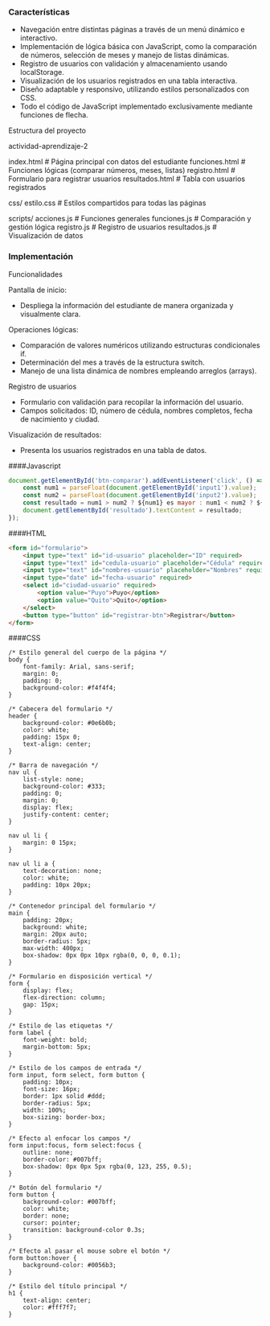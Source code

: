 ### Características

- Navegación entre distintas páginas a través de un menú dinámico e interactivo.
- Implementación de lógica básica con JavaScript, como la comparación de números, selección de meses y manejo de listas dinámicas.
- Registro de usuarios con validación y almacenamiento usando localStorage.
- Visualización de los usuarios registrados en una tabla interactiva.
- Diseño adaptable y responsivo, utilizando estilos personalizados con CSS.
- Todo el código de JavaScript implementado exclusivamente mediante funciones de flecha.

Estructura del proyecto

actividad-aprendizaje-2


index.html             # Página principal con datos del estudiante
funciones.html         # Funciones lógicas (comparar números, meses, listas)
registro.html          # Formulario para registrar usuarios
resultados.html        # Tabla con usuarios registrados

css/
estilo.css         # Estilos compartidos para todas las páginas

 scripts/
acciones.js        # Funciones generales
funciones.js       # Comparación y gestión lógica
registro.js        # Registro de usuarios
resultados.js      # Visualización de datos

### Implementación
Funcionalidades

 Pantalla de inicio: 
- Despliega la información del estudiante de manera organizada y visualmente clara.

Operaciones lógicas: 
- Comparación de valores numéricos utilizando estructuras condicionales if.
- Determinación del mes a través de la estructura switch.
- Manejo de una lista dinámica de nombres empleando arreglos (arrays).

 Registro de usuarios 
- Formulario con validación para recopilar la información del usuario.
- Campos solicitados: ID, número de cédula, nombres completos, fecha de nacimiento y ciudad.

Visualización de resultados:
- Presenta los usuarios registrados en una tabla de datos.

####Javascript


```javascript
document.getElementById('btn-comparar').addEventListener('click', () => {
    const num1 = parseFloat(document.getElementById('input1').value);
    const num2 = parseFloat(document.getElementById('input2').value);
    const resultado = num1 > num2 ? ${num1} es mayor : num1 < num2 ? ${num2} es mayor : "Son iguales";
    document.getElementById('resultado').textContent = resultado;
});
```

####HTML

```HTML
<form id="formulario">
    <input type="text" id="id-usuario" placeholder="ID" required>
    <input type="text" id="cedula-usuario" placeholder="Cédula" required>
    <input type="text" id="nombres-usuario" placeholder="Nombres" required>
    <input type="date" id="fecha-usuario" required>
    <select id="ciudad-usuario" required>
        <option value="Puyo">Puyo</option>
        <option value="Quito">Quito</option>
    </select>
    <button type="button" id="registrar-btn">Registrar</button>
</form>
```

####CSS

```Estilos
/* Estilo general del cuerpo de la página */
body {
    font-family: Arial, sans-serif;
    margin: 0;
    padding: 0;
    background-color: #f4f4f4;
}

/* Cabecera del formulario */
header {
    background-color: #0e6b0b;
    color: white;
    padding: 15px 0;
    text-align: center;
}

/* Barra de navegación */
nav ul {
    list-style: none;
    background-color: #333;
    padding: 0;
    margin: 0;
    display: flex;
    justify-content: center;
}

nav ul li {
    margin: 0 15px;
}

nav ul li a {
    text-decoration: none;
    color: white;
    padding: 10px 20px;
}

/* Contenedor principal del formulario */
main {
    padding: 20px;
    background: white;
    margin: 20px auto;
    border-radius: 5px;
    max-width: 400px;
    box-shadow: 0px 0px 10px rgba(0, 0, 0, 0.1);
}

/* Formulario en disposición vertical */
form {
    display: flex;
    flex-direction: column;
    gap: 15px;
}

/* Estilo de las etiquetas */
form label {
    font-weight: bold;
    margin-bottom: 5px;
}

/* Estilo de los campos de entrada */
form input, form select, form button {
    padding: 10px;
    font-size: 16px;
    border: 1px solid #ddd;
    border-radius: 5px;
    width: 100%;
    box-sizing: border-box;
}

/* Efecto al enfocar los campos */
form input:focus, form select:focus {
    outline: none;
    border-color: #007bff;
    box-shadow: 0px 0px 5px rgba(0, 123, 255, 0.5);
}

/* Botón del formulario */
form button {
    background-color: #007bff;
    color: white;
    border: none;
    cursor: pointer;
    transition: background-color 0.3s;
}

/* Efecto al pasar el mouse sobre el botón */
form button:hover {
    background-color: #0056b3;
}

/* Estilo del título principal */
h1 {
    text-align: center;
    color: #fff7f7;
}
```








